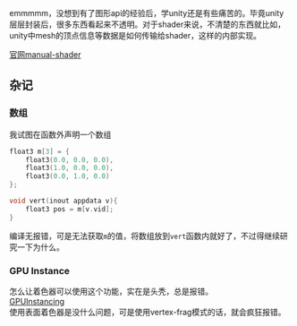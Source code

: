 emmmmm，没想到有了图形api的经验后，学unity还是有些痛苦的。毕竟unity层层封装后，很多东西看起来不透明。对于shader来说，不清楚的东西就比如，unity中mesh的顶点信息等数据是如何传输给shader，这样的内部实现。  

[官网manual-shader](https://docs.unity3d.com/Manual/SL-Reference.html)




## 杂记
### 数组
我试图在函数外声明一个数组  
```cpp
float3 m[3] = {
    float3(0.0, 0.0, 0.0),
    float3(1.0, 0.0, 0.0),
    float3(0.0, 1.0, 0.0)
};

void vert(inout appdata v){
    float3 pos = m[v.vid];
}
```  
编译无报错，可是无法获取`m`的值，将数组放到`vert`函数内就好了，不过得继续研究一下为什么。  
### GPU Instance
怎么让着色器可以使用这个功能，实在是头秃，总是报错。  
[GPUInstancing](https://docs.unity3d.com/Manual/GPUInstancing.html)  
使用表面着色器是没什么问题，可是使用vertex-frag模式的话，就会疯狂报错。  